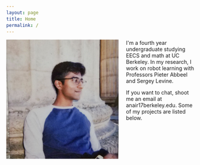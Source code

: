 ```yaml
---
layout: page
title: Home
permalink: /
---
```


<img src="assets/me.jpg" alt="Me" align="left" style="width: 300px; margin-right: 20px;"/>

I'm a fourth year undergraduate studying EECS and math at UC Berkeley. In my research,
I work on robot learning with Professors Pieter Abbeel and Sergey Levine.


If you want to chat, shoot me an email at anair17<span class="domain">berkeley.edu</span>. Some of my projects are listed below.
